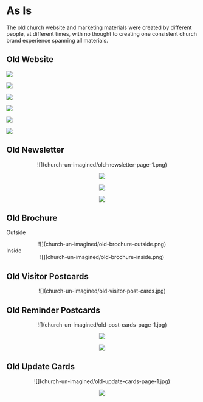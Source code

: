 # As Is

The old church website and marketing materials were created by different people, at different times, with no thought to creating one consistent church brand experience spanning all materials.

## Old Website

![](church-un-imagined/old-website-welcome-page.jpg)

![](church-un-imagined/old-website-fellowship-and-outreach.jpg)

![](church-un-imagined/old-website-photos.jpg)

![](church-un-imagined/old-website-youth-activities.jpg)

![](church-un-imagined/old-website-times-of-worship.jpg)

![](church-un-imagined/old-website-contact.jpg)

## Old Newsletter

<center>
![](church-un-imagined/old-newsletter-page-1.png)

![](church-un-imagined/old-newsletter-page-2.png)

![](church-un-imagined/old-newsletter-page-3.png)

![](church-un-imagined/old-newsletter-page-4.png)
</center>

## Old Brochure

Outside<br>
<center>
![](church-un-imagined/old-brochure-outside.png)
</center>
Inside<br>
<center>
![](church-un-imagined/old-brochure-inside.png)
</center>

## Old Visitor Postcards

<center>
![](church-un-imagined/old-visitor-post-cards.jpg)
</center>

## Old Reminder Postcards

<center>
![](church-un-imagined/old-post-cards-page-1.jpg)

![](church-un-imagined/old-post-cards-page-2.jpg)

![](church-un-imagined/old-post-cards-page-3.jpg)
</center>

## Old Update Cards 
<center>
![](church-un-imagined/old-update-cards-page-1.jpg)

![](church-un-imagined/old-update-cards-page-2.png)
</center>

